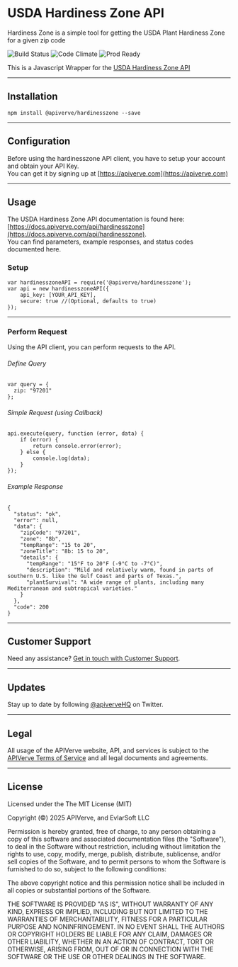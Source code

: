 USDA Hardiness Zone API
============

Hardiness Zone is a simple tool for getting the USDA Plant Hardiness Zone for a given zip code

![Build Status](https://img.shields.io/badge/build-passing-green)
![Code Climate](https://img.shields.io/badge/maintainability-B-purple)
![Prod Ready](https://img.shields.io/badge/production-ready-blue)

This is a Javascript Wrapper for the [USDA Hardiness Zone API](https://apiverve.com/marketplace/api/hardinesszone)

---

## Installation
	npm install @apiverve/hardinesszone --save

---

## Configuration

Before using the hardinesszone API client, you have to setup your account and obtain your API Key.  
You can get it by signing up at [https://apiverve.com](https://apiverve.com)

---

## Usage

The USDA Hardiness Zone API documentation is found here: [https://docs.apiverve.com/api/hardinesszone](https://docs.apiverve.com/api/hardinesszone).  
You can find parameters, example responses, and status codes documented here.

### Setup

```
var hardinesszoneAPI = require('@apiverve/hardinesszone');
var api = new hardinesszoneAPI({
    api_key: [YOUR_API_KEY],
    secure: true //(Optional, defaults to true)
});
```

---


### Perform Request
Using the API client, you can perform requests to the API.

###### Define Query

```
var query = {
  zip: "97201"
};
```

###### Simple Request (using Callback)

```
api.execute(query, function (error, data) {
    if (error) {
        return console.error(error);
    } else {
        console.log(data);
    }
});
```

###### Example Response

```
{
  "status": "ok",
  "error": null,
  "data": {
    "zipCode": "97201",
    "zone": "8b",
    "tempRange": "15 to 20",
    "zoneTitle": "8b: 15 to 20",
    "details": {
      "tempRange": "15°F to 20°F (-9°C to -7°C)",
      "description": "Mild and relatively warm, found in parts of southern U.S. like the Gulf Coast and parts of Texas.",
      "plantSurvival": "A wide range of plants, including many Mediterranean and subtropical varieties."
    }
  },
  "code": 200
}
```

---

## Customer Support

Need any assistance? [Get in touch with Customer Support](https://apiverve.com/contact).

---

## Updates
Stay up to date by following [@apiverveHQ](https://twitter.com/apiverveHQ) on Twitter.

---

## Legal

All usage of the APIVerve website, API, and services is subject to the [APIVerve Terms of Service](https://apiverve.com/terms) and all legal documents and agreements.

---

## License
Licensed under the The MIT License (MIT)

Copyright (&copy;) 2025 APIVerve, and EvlarSoft LLC

Permission is hereby granted, free of charge, to any person obtaining a copy of this software and associated documentation files (the "Software"), to deal in the Software without restriction, including without limitation the rights to use, copy, modify, merge, publish, distribute, sublicense, and/or sell copies of the Software, and to permit persons to whom the Software is furnished to do so, subject to the following conditions:

The above copyright notice and this permission notice shall be included in all copies or substantial portions of the Software.

THE SOFTWARE IS PROVIDED "AS IS", WITHOUT WARRANTY OF ANY KIND, EXPRESS OR IMPLIED, INCLUDING BUT NOT LIMITED TO THE WARRANTIES OF MERCHANTABILITY, FITNESS FOR A PARTICULAR PURPOSE AND NONINFRINGEMENT. IN NO EVENT SHALL THE AUTHORS OR COPYRIGHT HOLDERS BE LIABLE FOR ANY CLAIM, DAMAGES OR OTHER LIABILITY, WHETHER IN AN ACTION OF CONTRACT, TORT OR OTHERWISE, ARISING FROM, OUT OF OR IN CONNECTION WITH THE SOFTWARE OR THE USE OR OTHER DEALINGS IN THE SOFTWARE.